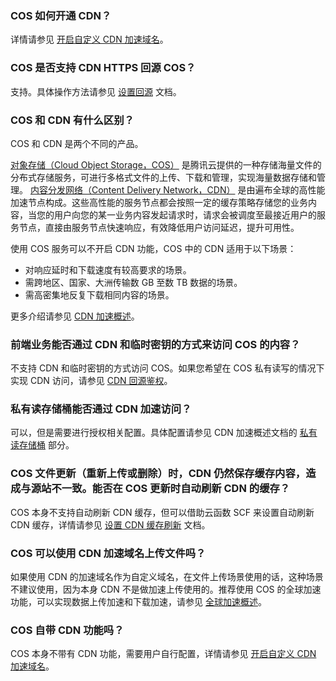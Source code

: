 ### COS 如何开通 CDN？

详情请参见 [开启自定义 CDN 加速域名](https://intl.cloud.tencent.com/document/product/436/31506)。

### COS 是否支持 CDN HTTPS 回源 COS？

支持。具体操作方法请参见 [设置回源](https://intl.cloud.tencent.com/document/product/436/31508) 文档。

### COS 和 CDN 有什么区别？

COS 和 CDN 是两个不同的产品。

 [对象存储（Cloud Object Storage，COS）](https://intl.cloud.tencent.com/document/product/436/6222) 是腾讯云提供的一种存储海量文件的分布式存储服务，可进行多格式文件的上传、下载和管理，实现海量数据存储和管理。
[内容分发网络（Content Delivery Network，CDN）](https://intl.cloud.tencent.com/document/product/228) 是由遍布全球的高性能加速节点构成。这些高性能的服务节点都会按照一定的缓存策略存储您的业务内容，当您的用户向您的某一业务内容发起请求时，请求会被调度至最接近用户的服务节点，直接由服务节点快速响应，有效降低用户访问延迟，提升可用性。

使用 COS 服务可以不开启 CDN 功能，COS 中的 CDN 适用于以下场景：
- 对响应延时和下载速度有较高要求的场景。
- 需跨地区、国家、大洲传输数 GB 至数 TB 数据的场景。
- 需高密集地反复下载相同内容的场景。

更多介绍请参见 [CDN 加速概述](https://intl.cloud.tencent.com/document/product/436/18669)。

### 前端业务能否通过 CDN 和临时密钥的方式来访问 COS 的内容？

不支持 CDN 和临时密钥的方式访问 COS。如果您希望在 COS 私有读写的情况下实现 CDN 访问，请参见 [CDN 回源鉴权](https://intl.cloud.tencent.com/document/product/436/18670)。

### 私有读存储桶能否通过 CDN 加速访问？

可以，但是需要进行授权相关配置。具体配置请参见 CDN 加速概述文档的 [私有读存储桶](https://intl.cloud.tencent.com/document/product/436/18669#.E7.A7.81.E6.9C.89.E8.AF.BB.E5.AD.98.E5.82.A8.E6.A1.B6) 部分。


### COS 文件更新（重新上传或删除）时，CDN 仍然保存缓存内容，造成与源站不一致。能否在 COS 更新时自动刷新 CDN 的缓存？

COS 本身不支持自动刷新 CDN 缓存，但可以借助云函数 SCF 来设置自动刷新 CDN 缓存，详情请参见 [设置 CDN 缓存刷新](https://intl.cloud.tencent.com/document/product/436/37273) 文档。

### COS 可以使用 CDN 加速域名上传文件吗？

如果使用 CDN 的加速域名作为自定义域名，在文件上传场景使用的话，这种场景不建议使用，因为本身 CDN 不是做加速上传使用的。推荐使用 COS 的全球加速功能，可以实现数据上传加速和下载加速，请参见 [全球加速概述](https://intl.cloud.tencent.com/document/product/436/33409)。

### COS 自带 CDN 功能吗？

COS 本身不带有 CDN 功能，需要用户自行配置，详情请参见 [开启自定义 CDN 加速域名](https://intl.cloud.tencent.com/document/product/436/31506)。

